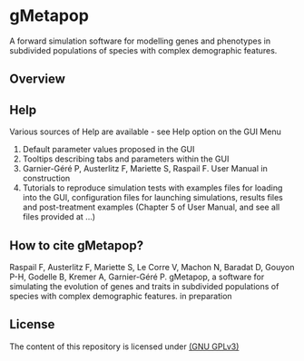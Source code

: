 # gMetapop
A forward simulation software for modelling genes and phenotypes in subdivided populations of species with complex demographic features.

## Overview ##

## Help ##
Various sources of Help are available - see Help option on the GUI Menu
1) Default parameter values proposed in the GUI
2) Tooltips describing tabs and parameters within the GUI
3) Garnier-Géré P, Austerlitz F, Mariette S, Raspail F. User Manual in construction
4) Tutorials to reproduce simulation tests with examples files for loading into the GUI, configuration files for launching simulations, results files and post-treatment examples (Chapter 5 of User Manual, and see all files provided at ...)

## How to cite gMetapop? ##

Raspail F, Austerlitz F, Mariette S, Le Corre V, Machon N, Baradat D, Gouyon P-H, Godelle B, Kremer A, Garnier-Géré P. gMetapop, a software for simulating the evolution of genes and traits in subdivided populations of species with complex demographic features. in preparation 

## License ##

The content of this repository is licensed under <A HREF="https://choosealicense.com/licenses/gpl-3.0/">(GNU GPLv3)</A> 


